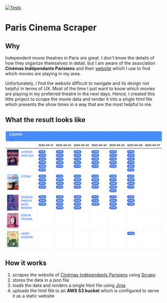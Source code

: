 [![Tests](https://github.com/maluio/cinema-paris/actions/workflows/tests.yml/badge.svg)](https://github.com/maluio/cinema-paris/actions/workflows/tests.yml)

# Paris Cinema Scraper

## Why

Independent movie theatres in Paris are great. I don't know the details of how they organize themselves in detail, but I am aware of the association **Cinémas Indépendants Parisiens** and their [website](http://cip-paris.fr/) which I use to find which movies are playing in my area.

Unfortunately, I find the website difficult to navigate and its design not helpful in terms of UX. Most of the time I just want to know which movies are playing in my preferred theatre in the next days. Hence, I created this little project to scrape the movie data and render it into a single html file which presents the show times in a way that are the most helpful to me.

## What the result looks like

![Screenshot](documentation/screenshot_1.png)

## How it works

1) scrapes the website of [Cinémas Indépendants Parisiens](http://cip-paris.fr/) using [Scrapy](https://scrapy.org/)
2) stores the data in a json file
3) loads the data and renders a single html file using [Jinja](https://jinja.palletsprojects.com/en/3.1.x/)
4) uploads the html file to an **AWS S3 bucket** which is configured to serve it as a static website
